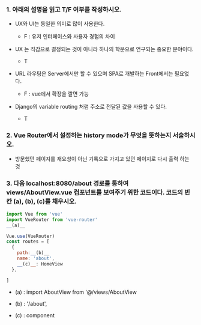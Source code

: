 ### 1. 아래의 설명을 읽고 T/F 여부를 작성하시오.


- UX와 UI는 동일한 의미로 많이 사용한다.

    - F : 유저 인터페이스와 사용자 경험의 차이

- UX 는 직감으로 결정되는 것이 아니라 하나의 학문으로 연구되는 중요한 분야이다.

    - T

- URL 라우팅은 Server에서만 할 수 있으며 SPA로 개발하는 Front에서는 필요없다.

    - F : vue에서 확장을 깔면 가능

- Django의 variable routing 처럼 주소로 전달된 값을 사용할 수 있다.

    - T


### 2. Vue Router에서 설정하는 history mode가 무엇을 뜻하는지 서술하시오.

- 방문했던 페이지를 재요청이 아닌 기록으로 가지고 있던 페이지로 다시 출력 하는 것

### 3. 다음 localhost:8080/about 경로를 통하여 views/AboutView.vue 컴포넌트를 보여주기 위한 코드이다. 코드의 빈 칸 (a), (b), (c)를 채우시오.

```javascript
import Vue from 'vue'
import VueRouter from 'vue-router'
__(a)__

Vue.use(VueRouter)
const routes = [
  {
    path:__(b)__
    name: 'about',
    __(c)__: HomeView
  },

]
```

- (a) : import AboutView from '@/views/AboutView 

- (b) : '/about',

- (c) : component
